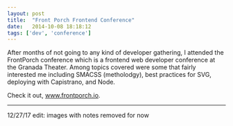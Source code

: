 ```yaml
---
layout: post
title:  "Front Porch Frontend Conference"
date:   2014-10-08 18:18:12
tags: ['dev', 'conference']
---
```


<p>After months of not going to any kind of developer gathering, I attended the FrontPorch conference which is a frontend web developer conference at the Granada Theater. Among topics covered were some that fairly interested me including SMACSS (metholodgy), best practices for SVG, deploying with Capistrano, and Node. </p>
<p class="center">Check it out, <a href="http://frontporch.io/" target="_blank">www.frontporch.io</a>.</p>

<hr/>
12/27/17 edit: images with notes removed for now